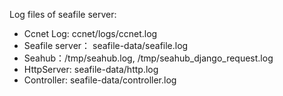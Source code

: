 Log files of seafile server:

* Ccnet Log: ccnet/logs/ccnet.log
* Seafile server： seafile-data/seafile.log
* Seahub：/tmp/seahub.log, /tmp/seahub_django_request.log
* HttpServer: seafile-data/http.log
* Controller: seafile-data/controller.log